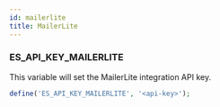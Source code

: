 ```yaml
---
id: mailerlite
title: MailerLite
---
```


### ES_API_KEY_MAILERLITE

This variable will set the MailerLite integration API key.

```php
define('ES_API_KEY_MAILERLITE', '<api-key>');
```
